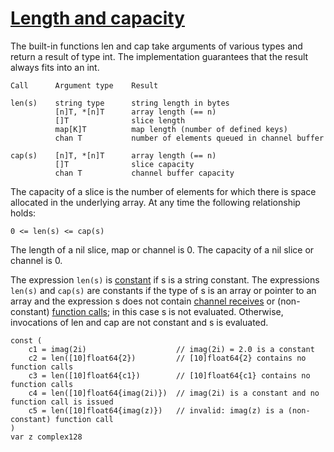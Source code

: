 # [Length and capacity](#length-and-capacity)

The built-in functions len and cap take arguments of various types and return a result of type int. The implementation guarantees that the result always fits into an int.

    Call      Argument type    Result
    
    len(s)    string type      string length in bytes
              [n]T, *[n]T      array length (== n)
              []T              slice length
              map[K]T          map length (number of defined keys)
              chan T           number of elements queued in channel buffer
    
    cap(s)    [n]T, *[n]T      array length (== n)
              []T              slice capacity
              chan T           channel buffer capacity
    

The capacity of a slice is the number of elements for which there is space allocated in the underlying array. At any time the following relationship holds:

```golang
0 <= len(s) <= cap(s)
```

The length of a nil slice, map or channel is 0. The capacity of a nil slice or channel is 0.

The expression `len(s)` is [constant](/Constants/) if s is a string constant. The expressions `len(s)` and `cap(s)` are constants if the type of s is an array or pointer to an array and the expression s does not contain [channel receives](/Expressions/receive_operator.html) or (non-constant) [function calls](/Expressions/calls.html); in this case s is not evaluated. Otherwise, invocations of len and cap are not constant and s is evaluated.

    const (
        c1 = imag(2i)                    // imag(2i) = 2.0 is a constant
        c2 = len([10]float64{2})         // [10]float64{2} contains no function calls
        c3 = len([10]float64{c1})        // [10]float64{c1} contains no function calls
        c4 = len([10]float64{imag(2i)})  // imag(2i) is a constant and no function call is issued
        c5 = len([10]float64{imag(z)})   // invalid: imag(z) is a (non-constant) function call
    )
    var z complex128